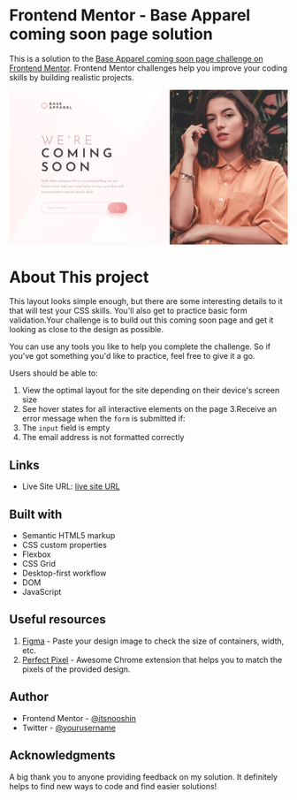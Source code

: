 # Frontend Mentor - Base Apparel coming soon page solution

This is a solution to the [Base Apparel coming soon page challenge on Frontend Mentor](https://www.frontendmentor.io/challenges/base-apparel-coming-soon-page-5d46b47f8db8a7063f9331a0). Frontend Mentor challenges help you improve your coding skills by building realistic projects. 



![](./design/desktop-design.jpg)





# About This project
This layout looks simple enough, but there are some interesting details to it that will test your CSS skills. You'll also get to practice basic form validation.Your challenge is to build out this coming soon page and get it looking as close to the design as possible.

You can use any tools you like to help you complete the challenge. So if you've got something you'd like to practice, feel free to give it a go.

Users should be able to:

1. View the optimal layout for the site depending on their device's screen size
2. See hover states for all interactive elements on the page
3.Receive an error message when the `form` is submitted if:
4. The `input` field is empty
5. The email address is not formatted correctly



## Links
<!-- - Solution URL: [ solution URL](https://your-solution-url.com) -->
- Live Site URL: [live site URL](https://your-live-site-url.com)


## Built with

- Semantic HTML5 markup
- CSS custom properties
- Flexbox
- CSS Grid
- Desktop-first workflow
- DOM 
- JavaScript

## Useful resources
1. [Figma](https://www.figma.com/login) - Paste your design image to check the size of containers, width, etc.
2. [Perfect Pixel](https://chrome.google.com/webstore/detail/perfectpixel-by-welldonec/dkaagdgjmgdmbnecmcefdhjekcoceebi) - Awesome Chrome extension that helps you to match the pixels of the provided design.
## Author

- Frontend Mentor - [@itsnooshin](https://www.frontendmentor.io/profile/itsnooshin)
- Twitter - [@yourusername](https://www.twitter.com/itsnooshin)



## Acknowledgments
A big thank you to anyone providing feedback on my solution. It definitely helps to find new ways to code and find easier solutions!

